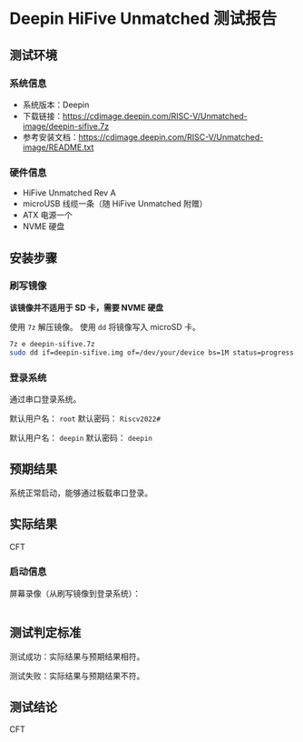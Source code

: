 # Deepin HiFive Unmatched 测试报告

## 测试环境

### 系统信息

- 系统版本：Deepin
- 下载链接：https://cdimage.deepin.com/RISC-V/Unmatched-image/deepin-sifive.7z
- 参考安装文档：https://cdimage.deepin.com/RISC-V/Unmatched-image/README.txt


### 硬件信息

- HiFive Unmatched Rev A
- microUSB 线缆一条（随 HiFive Unmatched 附赠）
- ATX 电源一个
- NVME 硬盘

## 安装步骤

### 刷写镜像

**该镜像并不适用于 SD 卡，需要 NVME 硬盘**

使用 `7z` 解压镜像。
使用 `dd` 将镜像写入 microSD 卡。

```bash
7z e deepin-sifive.7z
sudo dd if=deepin-sifive.img of=/dev/your/device bs=1M status=progress
```

### 登录系统

通过串口登录系统。

默认用户名： `root`
默认密码： `Riscv2022#`

默认用户名： `deepin`
默认密码： `deepin`

## 预期结果

系统正常启动，能够通过板载串口登录。

## 实际结果

CFT

### 启动信息

屏幕录像（从刷写镜像到登录系统）：


```log

```

## 测试判定标准

测试成功：实际结果与预期结果相符。

测试失败：实际结果与预期结果不符。

## 测试结论

CFT